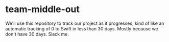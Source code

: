 # team-middle-out
We'll use this repository to track our project as it progresses, kind of like an automatic tracking of 0 to Swift in less than 30 days. Mostly because we don't have 30 days. Slack me.
